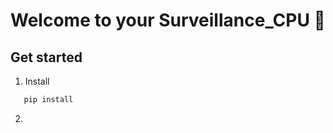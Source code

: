# Welcome to your Surveillance_CPU 👋

## Get started
1. Install 

```bash
   pip install
   ```

2. 

